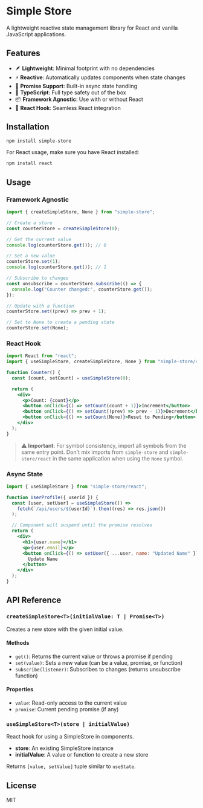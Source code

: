 # Simple Store

A lightweight reactive state management library for React and vanilla JavaScript applications.

## Features

- 🪶 **Lightweight**: Minimal footprint with no dependencies
- ⚡ **Reactive**: Automatically updates components when state changes
- 🔄 **Promise Support**: Built-in async state handling
- 🎯 **TypeScript**: Full type safety out of the box
- 📦 **Framework Agnostic**: Use with or without React
- 🎣 **React Hook**: Seamless React integration

## Installation

```bash
npm install simple-store
```

For React usage, make sure you have React installed:

```bash
npm install react
```

## Usage

### Framework Agnostic

```javascript
import { createSimpleStore, None } from "simple-store";

// Create a store
const counterStore = createSimpleStore(0);

// Get the current value
console.log(counterStore.get()); // 0

// Set a new value
counterStore.set(1);
console.log(counterStore.get()); // 1

// Subscribe to changes
const unsubscribe = counterStore.subscribe(() => {
  console.log("Counter changed:", counterStore.get());
});

// Update with a function
counterStore.set((prev) => prev + 1);

// Set to None to create a pending state
counterStore.set(None);
```

### React Hook

```jsx
import React from "react";
import { useSimpleStore, createSimpleStore, None } from "simple-store/react";

function Counter() {
  const [count, setCount] = useSimpleStore(0);

  return (
    <div>
      <p>Count: {count}</p>
      <button onClick={() => setCount(count + 1)}>Increment</button>
      <button onClick={() => setCount((prev) => prev - 1)}>Decrement</button>
      <button onClick={() => setCount(None)}>Reset to Pending</button>
    </div>
  );
}
```

> **⚠️ Important**: For symbol consistency, import all symbols from the same entry point. Don't mix imports from `simple-store` and `simple-store/react` in the same application when using the `None` symbol.

### Async State

```jsx
import { useSimpleStore } from "simple-store/react";

function UserProfile({ userId }) {
  const [user, setUser] = useSimpleStore(() =>
    fetch(`/api/users/${userId}`).then((res) => res.json())
  );

  // Component will suspend until the promise resolves
  return (
    <div>
      <h1>{user.name}</h1>
      <p>{user.email}</p>
      <button onClick={() => setUser({ ...user, name: "Updated Name" })}>
        Update Name
      </button>
    </div>
  );
}
```

## API Reference

### `createSimpleStore<T>(initialValue: T | Promise<T>)`

Creates a new store with the given initial value.

#### Methods

- `get()`: Returns the current value or throws a promise if pending
- `set(value)`: Sets a new value (can be a value, promise, or function)
- `subscribe(listener)`: Subscribes to changes (returns unsubscribe function)

#### Properties

- `value`: Read-only access to the current value
- `promise`: Current pending promise (if any)

### `useSimpleStore<T>(store | initialValue)`

React hook for using a SimpleStore in components.

- **store**: An existing SimpleStore instance
- **initialValue**: A value or function to create a new store

Returns `[value, setValue]` tuple similar to `useState`.

## License

MIT
